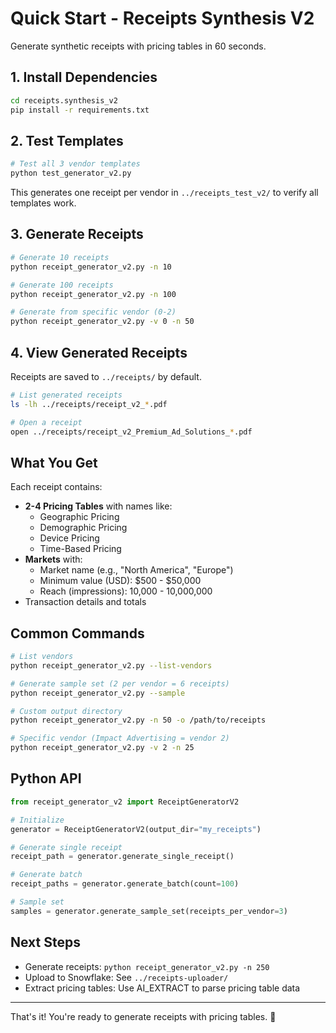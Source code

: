 # Quick Start - Receipts Synthesis V2

Generate synthetic receipts with pricing tables in 60 seconds.

## 1. Install Dependencies

```bash
cd receipts.synthesis_v2
pip install -r requirements.txt
```

## 2. Test Templates

```bash
# Test all 3 vendor templates
python test_generator_v2.py
```

This generates one receipt per vendor in `../receipts_test_v2/` to verify all templates work.

## 3. Generate Receipts

```bash
# Generate 10 receipts
python receipt_generator_v2.py -n 10

# Generate 100 receipts
python receipt_generator_v2.py -n 100

# Generate from specific vendor (0-2)
python receipt_generator_v2.py -v 0 -n 50
```

## 4. View Generated Receipts

Receipts are saved to `../receipts/` by default.

```bash
# List generated receipts
ls -lh ../receipts/receipt_v2_*.pdf

# Open a receipt
open ../receipts/receipt_v2_Premium_Ad_Solutions_*.pdf
```

## What You Get

Each receipt contains:
- **2-4 Pricing Tables** with names like:
  - Geographic Pricing
  - Demographic Pricing
  - Device Pricing
  - Time-Based Pricing
- **Markets** with:
  - Market name (e.g., "North America", "Europe")
  - Minimum value (USD): $500 - $50,000
  - Reach (impressions): 10,000 - 10,000,000
- Transaction details and totals

## Common Commands

```bash
# List vendors
python receipt_generator_v2.py --list-vendors

# Generate sample set (2 per vendor = 6 receipts)
python receipt_generator_v2.py --sample

# Custom output directory
python receipt_generator_v2.py -n 50 -o /path/to/receipts

# Specific vendor (Impact Advertising = vendor 2)
python receipt_generator_v2.py -v 2 -n 25
```

## Python API

```python
from receipt_generator_v2 import ReceiptGeneratorV2

# Initialize
generator = ReceiptGeneratorV2(output_dir="my_receipts")

# Generate single receipt
receipt_path = generator.generate_single_receipt()

# Generate batch
receipt_paths = generator.generate_batch(count=100)

# Sample set
samples = generator.generate_sample_set(receipts_per_vendor=3)
```

## Next Steps

- Generate receipts: `python receipt_generator_v2.py -n 250`
- Upload to Snowflake: See `../receipts-uploader/`
- Extract pricing tables: Use AI_EXTRACT to parse pricing table data

---

That's it! You're ready to generate receipts with pricing tables. 🚀

